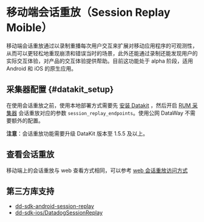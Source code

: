 # 移动端会话重放（Session Replay Moible）
移动端会话重放通过以录制重播每次用户交互来扩展对移动应用程序的可观测性，从而可以更轻松地重现崩溃和错误当时的场景，此外还能通过录制还能发现用户的实际交互体验，对产品的交互体验提供帮助。目前这功能处于 alpha 阶段，适用 Android 和 iOS 的原生应用。

## 采集器配置 {#datakit_setup}

在使用会话重放之前，使用本地部署方式需要先 [安装 Datakit](../../../datakit/datakit-install.md) ，然后开启 [RUM 采集器](../../../integrations/rum.md) 会话重放对应的参数 `session_replay_endpoints`。使用公网 DataWay 不需要额外的配置。

**注意**：会话重放功能需要升级 DataKit 版本至 1.5.5 及以上。


## 查看会话重放
移动端上的会话重放与 web 查看方式相同，可以参考 [web 会话重放访问方式](../web/index.md#view_replay)


## 第三方库支持
* [dd-sdk-android-session-replay](https://github.com/DataDog/dd-sdk-android/tree/develop/features/dd-sdk-android-session-replay)
* [dd-sdk-ios/DatadogSessionReplay](https://github.com/DataDog/dd-sdk-ios/tree/develop/DatadogSessionReplay)
